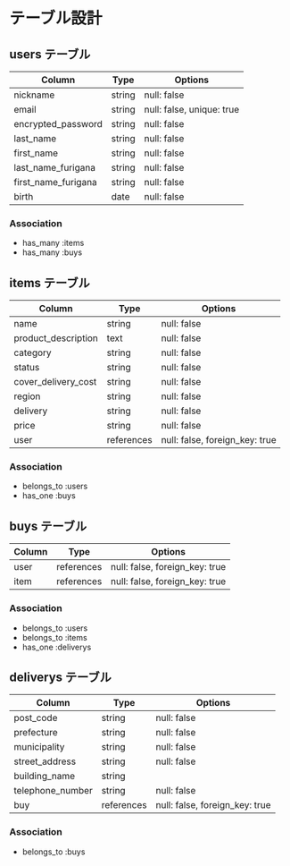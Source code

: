 # テーブル設計

## users テーブル

| Column              | Type   | Options                   |
| ------------------- | ------ | --------------------------|
| nickname            | string | null: false               |
| email               | string | null: false, unique: true |
| encrypted_password  | string | null: false               |
| last_name           | string | null: false               |
| first_name          | string | null: false               |
| last_name_furigana  | string | null: false               |
| first_name_furigana | string | null: false               |
| birth               | date   | null: false               |

### Association

- has_many :items
- has_many :buys


## items テーブル

| Column              | Type       | Options                        |
| ------------------- | ---------- | ------------------------------ |
| name                | string     | null: false                    |
| product_description | text       | null: false                    |
| category            | string     | null: false                    |
| status              | string     | null: false                    |
| cover_delivery_cost | string     | null: false                    |
| region              | string     | null: false                    |
| delivery      | string     | null: false                    |
| price               | string     | null: false                    |
| user                | references | null: false, foreign_key: true |

### Association

- belongs_to :users
- has_one    :buys

## buys テーブル

| Column | Type       | Options                        |
| ------ | ---------- | ------------------------------ |
| user   | references | null: false, foreign_key: true |
| item   | references | null: false, foreign_key: true |

### Association

- belongs_to :users
- belongs_to :items
- has_one    :deliverys

## deliverys テーブル

| Column              | Type       | Options                        |
| ------------------- | ---------- | ------------------------------ |
| post_code           | string     | null: false                    |
| prefecture          | string     | null: false                    |
| municipality        | string     | null: false                    |
| street_address      | string     | null: false                    |
| building_name       | string     |                                |
| telephone_number    | string     | null: false                    |
| buy                 | references | null: false, foreign_key: true |

### Association

- belongs_to :buys